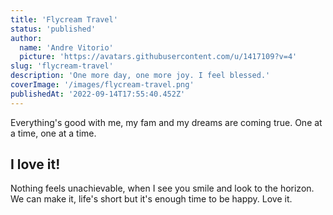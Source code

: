 ```yaml
---
title: 'Flycream Travel'
status: 'published'
author:
  name: 'Andre Vitorio'
  picture: 'https://avatars.githubusercontent.com/u/1417109?v=4'
slug: 'flycream-travel'
description: 'One more day, one more joy. I feel blessed.'
coverImage: '/images/flycream-travel.png'
publishedAt: '2022-09-14T17:55:40.452Z'
---
```


Everything's good with me, my fam and my dreams are coming true. One at a time, one at a time.

## I love it!

Nothing feels unachievable, when I see you smile and look to the horizon. We can make it, life's short but it's enough time to be happy. Love it.

